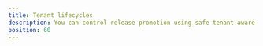 ```yaml
---
title: Tenant lifecycles
description: You can control release promotion using safe tenant-aware lifecycles.
position: 60
---
```

